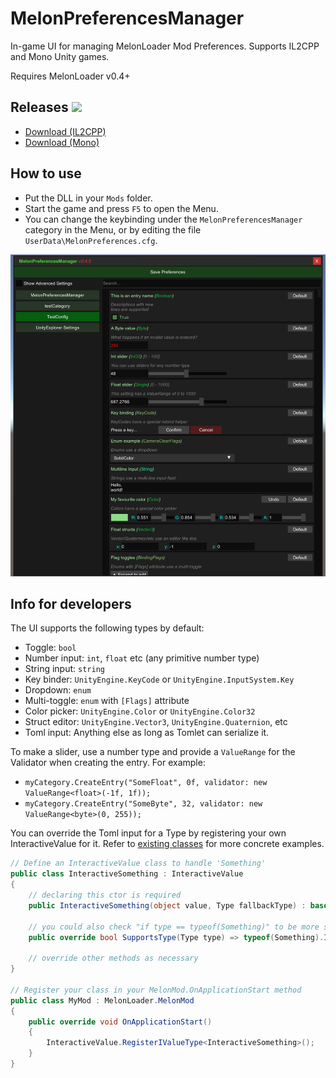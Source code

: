 # MelonPreferencesManager

In-game UI for managing MelonLoader Mod Preferences. Supports IL2CPP and Mono Unity games.

Requires MelonLoader v0.4+

## Releases [![](https://img.shields.io/github/release/sinai-dev/MelonPreferencesManager.svg?label=release%20notes)](../../releases/latest)

* [Download (IL2CPP)](https://github.com/sinai-dev/MelonPreferencesManager/releases/latest/download/MelonPrefManager.IL2CPP.zip)
* [Download (Mono)](https://github.com/sinai-dev/MelonPreferencesManager/releases/latest/download/MelonPrefManager.Mono.zip)

## How to use

* Put the DLL in your `Mods` folder.
* Start the game and press `F5` to open the Menu.
* You can change the keybinding under the `MelonPreferencesManager` category in the Menu, or by editing the file `UserData\MelonPreferences.cfg`.

[![](img/preview.png)](https://raw.githubusercontent.com/sinai-dev/MelonPreferencesManager/master/img/preview.png)

## Info for developers

The UI supports the following types by default:

* Toggle: `bool`
* Number input: `int`, `float` etc (any primitive number type)
* String input: `string`
* Key binder: `UnityEngine.KeyCode` or `UnityEngine.InputSystem.Key`
* Dropdown: `enum`
* Multi-toggle: `enum` with `[Flags]` attribute
* Color picker: `UnityEngine.Color` or `UnityEngine.Color32`
* Struct editor: `UnityEngine.Vector3`, `UnityEngine.Quaternion`, etc
* Toml input: Anything else as long as Tomlet can serialize it.

To make a slider, use a number type and provide a `ValueRange` for the Validator when creating the entry. For example:
* `myCategory.CreateEntry("SomeFloat", 0f, validator: new ValueRange<float>(-1f, 1f));`
* `myCategory.CreateEntry("SomeByte", 32, validator: new ValueRange<byte>(0, 255));`

You can override the Toml input for a Type by registering your own InteractiveValue for it. Refer to [existing classes](https://github.com/sinai-dev/MelonPreferencesManager/tree/main/src/UI/InteractiveValues) for more concrete examples.
```csharp
// Define an InteractiveValue class to handle 'Something'
public class InteractiveSomething : InteractiveValue
{
    // declaring this ctor is required
    public InteractiveSomething(object value, Type fallbackType) : base(value, fallbackType) { }

    // you could also check "if type == typeof(Something)" to be more strict
    public override bool SupportsType(Type type) => typeof(Something).IsAssignableFrom(type);

    // override other methods as necessary
}

// Register your class in your MelonMod.OnApplicationStart method
public class MyMod : MelonLoader.MelonMod
{
    public override void OnApplicationStart()
    {
        InteractiveValue.RegisterIValueType<InteractiveSomething>();
    }
}
```

